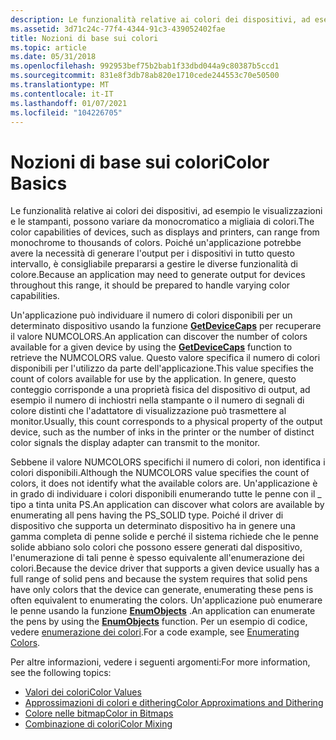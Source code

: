 ```yaml
---
description: Le funzionalità relative ai colori dei dispositivi, ad esempio le visualizzazioni e le stampanti, possono variare da monocromatico a migliaia di colori.
ms.assetid: 3d71c24c-77f4-4344-91c3-439052402fae
title: Nozioni di base sui colori
ms.topic: article
ms.date: 05/31/2018
ms.openlocfilehash: 992953bef75b2bab1f33dbd044a9c80387b5ccd1
ms.sourcegitcommit: 831e8f3db78ab820e1710cede244553c70e50500
ms.translationtype: MT
ms.contentlocale: it-IT
ms.lasthandoff: 01/07/2021
ms.locfileid: "104226705"
---
```

# <a name="color-basics"></a><span data-ttu-id="d329b-103">Nozioni di base sui colori</span><span class="sxs-lookup"><span data-stu-id="d329b-103">Color Basics</span></span>

<span data-ttu-id="d329b-104">Le funzionalità relative ai colori dei dispositivi, ad esempio le visualizzazioni e le stampanti, possono variare da monocromatico a migliaia di colori.</span><span class="sxs-lookup"><span data-stu-id="d329b-104">The color capabilities of devices, such as displays and printers, can range from monochrome to thousands of colors.</span></span> <span data-ttu-id="d329b-105">Poiché un'applicazione potrebbe avere la necessità di generare l'output per i dispositivi in tutto questo intervallo, è consigliabile prepararsi a gestire le diverse funzionalità di colore.</span><span class="sxs-lookup"><span data-stu-id="d329b-105">Because an application may need to generate output for devices throughout this range, it should be prepared to handle varying color capabilities.</span></span>

<span data-ttu-id="d329b-106">Un'applicazione può individuare il numero di colori disponibili per un determinato dispositivo usando la funzione [**GetDeviceCaps**](/windows/desktop/api/Wingdi/nf-wingdi-getdevicecaps) per recuperare il valore NUMCOLORS.</span><span class="sxs-lookup"><span data-stu-id="d329b-106">An application can discover the number of colors available for a given device by using the [**GetDeviceCaps**](/windows/desktop/api/Wingdi/nf-wingdi-getdevicecaps) function to retrieve the NUMCOLORS value.</span></span> <span data-ttu-id="d329b-107">Questo valore specifica il numero di colori disponibili per l'utilizzo da parte dell'applicazione.</span><span class="sxs-lookup"><span data-stu-id="d329b-107">This value specifies the count of colors available for use by the application.</span></span> <span data-ttu-id="d329b-108">In genere, questo conteggio corrisponde a una proprietà fisica del dispositivo di output, ad esempio il numero di inchiostri nella stampante o il numero di segnali di colore distinti che l'adattatore di visualizzazione può trasmettere al monitor.</span><span class="sxs-lookup"><span data-stu-id="d329b-108">Usually, this count corresponds to a physical property of the output device, such as the number of inks in the printer or the number of distinct color signals the display adapter can transmit to the monitor.</span></span>

<span data-ttu-id="d329b-109">Sebbene il valore NUMCOLORS specifichi il numero di colori, non identifica i colori disponibili.</span><span class="sxs-lookup"><span data-stu-id="d329b-109">Although the NUMCOLORS value specifies the count of colors, it does not identify what the available colors are.</span></span> <span data-ttu-id="d329b-110">Un'applicazione è in grado di individuare i colori disponibili enumerando tutte le penne con il \_ tipo a tinta unita PS.</span><span class="sxs-lookup"><span data-stu-id="d329b-110">An application can discover what colors are available by enumerating all pens having the PS\_SOLID type.</span></span> <span data-ttu-id="d329b-111">Poiché il driver di dispositivo che supporta un determinato dispositivo ha in genere una gamma completa di penne solide e perché il sistema richiede che le penne solide abbiano solo colori che possono essere generati dal dispositivo, l'enumerazione di tali penne è spesso equivalente all'enumerazione dei colori.</span><span class="sxs-lookup"><span data-stu-id="d329b-111">Because the device driver that supports a given device usually has a full range of solid pens and because the system requires that solid pens have only colors that the device can generate, enumerating these pens is often equivalent to enumerating the colors.</span></span> <span data-ttu-id="d329b-112">Un'applicazione può enumerare le penne usando la funzione [**EnumObjects**](/windows/desktop/api/Wingdi/nf-wingdi-enumobjects) .</span><span class="sxs-lookup"><span data-stu-id="d329b-112">An application can enumerate the pens by using the [**EnumObjects**](/windows/desktop/api/Wingdi/nf-wingdi-enumobjects) function.</span></span> <span data-ttu-id="d329b-113">Per un esempio di codice, vedere [enumerazione dei colori](enumerating-colors.md).</span><span class="sxs-lookup"><span data-stu-id="d329b-113">For a code example, see [Enumerating Colors](enumerating-colors.md).</span></span>

<span data-ttu-id="d329b-114">Per altre informazioni, vedere i seguenti argomenti:</span><span class="sxs-lookup"><span data-stu-id="d329b-114">For more information, see the following topics:</span></span>

-   [<span data-ttu-id="d329b-115">Valori dei colori</span><span class="sxs-lookup"><span data-stu-id="d329b-115">Color Values</span></span>](color-values.md)
-   [<span data-ttu-id="d329b-116">Approssimazioni di colori e dithering</span><span class="sxs-lookup"><span data-stu-id="d329b-116">Color Approximations and Dithering</span></span>](color-approximations-and-dithering.md)
-   [<span data-ttu-id="d329b-117">Colore nelle bitmap</span><span class="sxs-lookup"><span data-stu-id="d329b-117">Color in Bitmaps</span></span>](color-in-bitmaps.md)
-   [<span data-ttu-id="d329b-118">Combinazione di colori</span><span class="sxs-lookup"><span data-stu-id="d329b-118">Color Mixing</span></span>](color-mixing.md)

 

 



